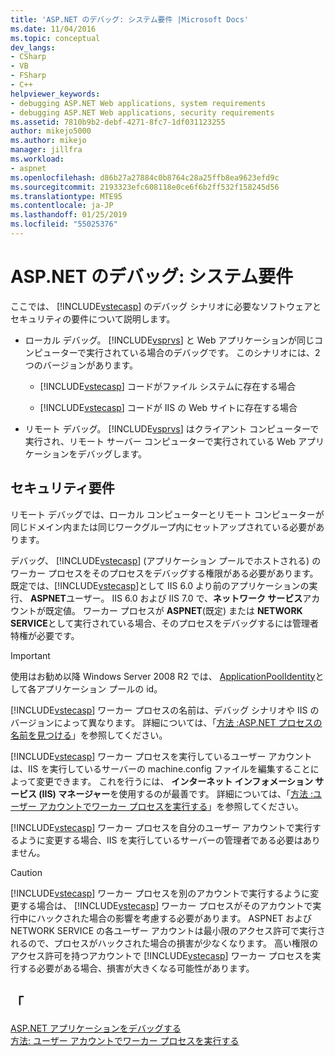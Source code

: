 ```yaml
---
title: 'ASP.NET のデバッグ: システム要件 |Microsoft Docs'
ms.date: 11/04/2016
ms.topic: conceptual
dev_langs:
- CSharp
- VB
- FSharp
- C++
helpviewer_keywords:
- debugging ASP.NET Web applications, system requirements
- debugging ASP.NET Web applications, security requirements
ms.assetid: 7810b9b2-debf-4271-8fc7-1df031123255
author: mikejo5000
ms.author: mikejo
manager: jillfra
ms.workload:
- aspnet
ms.openlocfilehash: d86b27a27884c0b8764c28a25ffb8ea9623efd9c
ms.sourcegitcommit: 2193323efc608118e0ce6f6b2ff532f158245d56
ms.translationtype: MTE95
ms.contentlocale: ja-JP
ms.lasthandoff: 01/25/2019
ms.locfileid: "55025376"
---
```

# <a name="aspnet-debugging-system-requirements"></a>ASP.NET のデバッグ: システム要件
ここでは、 [!INCLUDE[vstecasp](../code-quality/includes/vstecasp_md.md)] のデバッグ シナリオに必要なソフトウェアとセキュリティの要件について説明します。  
  
- ローカル デバッグ。 [!INCLUDE[vsprvs](../code-quality/includes/vsprvs_md.md)] と Web アプリケーションが同じコンピューターで実行されている場合のデバッグです。 このシナリオには、2 つのバージョンがあります。  
  
  - [!INCLUDE[vstecasp](../code-quality/includes/vstecasp_md.md)] コードがファイル システムに存在する場合  
  
  - [!INCLUDE[vstecasp](../code-quality/includes/vstecasp_md.md)] コードが IIS の Web サイトに存在する場合  
  
- リモート デバッグ。 [!INCLUDE[vsprvs](../code-quality/includes/vsprvs_md.md)] はクライアント コンピューターで実行され、リモート サーバー コンピューターで実行されている Web アプリケーションをデバッグします。  
  
## <a name="security-requirements"></a>セキュリティ要件  
 リモート デバッグでは、ローカル コンピューターとリモート コンピューターが同じドメイン内または同じワークグループ内にセットアップされている必要があります。  
  
 デバッグ、 [!INCLUDE[vstecasp](../code-quality/includes/vstecasp_md.md)] (アプリケーション プールでホストされる) のワーカー プロセスをそのプロセスをデバッグする権限がある必要があります。 既定では、[!INCLUDE[vstecasp](../code-quality/includes/vstecasp_md.md)]として IIS 6.0 より前のアプリケーションの実行、 **ASPNET**ユーザー。 IIS 6.0 および IIS 7.0 で、**ネットワーク サービス**アカウントが既定値。 ワーカー プロセスが **ASPNET**(既定) または **NETWORK SERVICE**として実行されている場合、そのプロセスをデバッグするには管理者特権が必要です。

 > [!IMPORTANT]
 > 使用はお勧め以降 Windows Server 2008 R2 では、 [ApplicationPoolIdentity](/iis/manage/configuring-security/application-pool-identities)として各アプリケーション プールの id。
  
 [!INCLUDE[vstecasp](../code-quality/includes/vstecasp_md.md)] ワーカー プロセスの名前は、デバッグ シナリオや IIS のバージョンによって異なります。 詳細については、「[方法 :ASP.NET プロセスの名前を見つける](../debugger/how-to-find-the-name-of-the-aspnet-process.md)」を参照してください。  
  
 [!INCLUDE[vstecasp](../code-quality/includes/vstecasp_md.md)] ワーカー プロセスを実行しているユーザー アカウントは、IIS を実行しているサーバーの machine.config ファイルを編集することによって変更できます。 これを行うには、 **インターネット インフォメーション サービス (IIS) マネージャー**を使用するのが最善です。 詳細については、「[方法 :ユーザー アカウントでワーカー プロセスを実行する](../debugger/how-to-run-the-worker-process-under-a-user-account.md)」を参照してください。  
  
 [!INCLUDE[vstecasp](../code-quality/includes/vstecasp_md.md)] ワーカー プロセスを自分のユーザー アカウントで実行するように変更する場合、IIS を実行しているサーバーの管理者である必要はありません。  
  
> [!CAUTION]
>  [!INCLUDE[vstecasp](../code-quality/includes/vstecasp_md.md)] ワーカー プロセスを別のアカウントで実行するように変更する場合は、 [!INCLUDE[vstecasp](../code-quality/includes/vstecasp_md.md)] ワーカー プロセスがそのアカウントで実行中にハックされた場合の影響を考慮する必要があります。 ASPNET および NETWORK SERVICE の各ユーザー アカウントは最小限のアクセス許可で実行されるので、プロセスがハックされた場合の損害が少なくなります。 高い権限のアクセス許可を持つアカウントで [!INCLUDE[vstecasp](../code-quality/includes/vstecasp_md.md)] ワーカー プロセスを実行する必要がある場合、損害が大きくなる可能性があります。  
  
## <a name="see-also"></a>「  
 [ASP.NET アプリケーションをデバッグする](../debugger/how-to-enable-debugging-for-aspnet-applications.md)   
 [方法: ユーザー アカウントでワーカー プロセスを実行する](../debugger/how-to-run-the-worker-process-under-a-user-account.md)